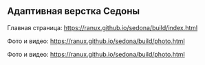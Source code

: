 ## Адаптивная верстка Седоны

Главная страница: https://ranux.github.io/sedona/build/index.html

Фото и видео: https://ranux.github.io/sedona/build/photo.html

Фото и видео: https://ranux.github.io/sedona/build/photo.html
